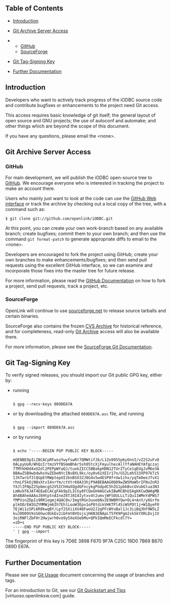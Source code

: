 <div id="content" class="topic-text" data-wv="http://www.openlinksw.com/Virtuoso/WikiV/" data-vi="http://www.openlinksw.com/virtuoso/xslt/" data-ie="http://www.openlinksw.com/Virtuoso/InclEng/" data-fn2="http://www.w3.org/2004/07/xpath-functions" data-xmlns="http://www.w3.org/1999/xhtml">

<div class="MACRO_TOC">

## Table of Contents

  - [Introduction](#Introduction)

  - [Git Archive Server Access](#Git%20Archive%20Server%20Access)

  -   - [GitHub](#GitHub)
      - [SourceForge](#SourceForge)

  - [Git Tag-Signing Key](#Git%20Tag-Signing%20Key)

  - [Further Documentation](#Further%20Documentation)

</div>

## <span id="Introduction"></span> Introduction

Developers who want to actively track progress of the iODBC source code
and contribute bugfixes or enhancements to the project need Git access.

This access requires basic knowledge of git itself; the general layout
of open source and GNU projects; the use of autoconf and automake; and
other things which are beyond the scope of this document.

If you have any questions, please email the \<none\>.

## <span id="Git%20Archive%20Server%20Access"></span> Git Archive Server Access

### <span id="GitHub"></span>GitHub

For main development, we will publish the iODBC open-source tree to
[GitHub](http://github.com/). We encourage everyone who is interested in
tracking the project to make an account there.

Users who mainly just want to look at the code can use the [GitHub Web
interface](https://github.com/openlink/iODBC) or track the archive by
checking out a local copy of the tree, with a command such as:

    $ git clone git://github.com/openlink/iODBC.git

At this point, you can create your own work-branch based on any
available branch; create bugfixes; commit them to your own branch; and
then use the command `git format-patch` to generate appropriate diffs to
email to the \<none\>.

Developers are encouraged to fork the project using GitHub; create your
own branches to make enhancements/bugfixes; and then send pull requests
using the excellent GitHub interface, so we can examine and incorporate
those fixes into the master tree for future release.

For more information, please read the [GitHub
Documentation](http://help.github.com/) on how to fork a project, send
pull requests, track a project, etc.

### <span id="SourceForge"></span>SourceForge

OpenLink will continue to use
[sourceforge.net](http://sourceforge.net/projects/iodbc/) to release
source tarballs and certain binaries.

SourceForge also contains the frozen [CVS
Archive](http://virtuoso.cvs.sourceforge.net/viewvc/virtuoso/virtuoso-opensource/)
for historical reference, and for completeness, read-only [Git
Archive](http://virtuoso.git.sourceforge.net/git/gitweb.cgi?p=virtuoso/virtuoso-opensource)
access will also be available there.

For more information, please see the [SourceForge Git
Documentation](https://sourceforge.net/scm/?type=git&group_id=161622).

## <span id="Git%20Tag-Signing%20Key"></span>Git Tag-Signing Key

To verify signed releases, you should import our Git public GPG key,
either by:

  - running  
    
    ``` 
                  
    $ gpg --recv-keys 089DE67A
    ```
    
      

  - or by downloading the attached `089DE67A.asc` file, and running  
    
    ``` 
                  
    $ gpg --import 089DE67A.asc
    ```
    
      

  - or by running  
    
    ``` 
                  
    $ echo '-----BEGIN PGP PUBLIC KEY BLOCK-----
    
    mQENBE9pILIBCACpRFwsoYwyfswRt7QMWtifJb/L1Zo9955pKyOnnI/vZ2S2uFv0
    OALpyUoR/WhQzIrtmzVYfBSmmBhAr5sh05tcXjFmyulhecAllYfaNAHEYAfgczaj
    7TMYkHOd4xU2dl2PEPpWYaQJ/tuokZICC5BBakpHDN12TUrZTyCe1qEUgJvM6e3A
    8BAwZSB9wbdwhxVwZEbeNYcINsBXL9kc/oy0v61XEIr17n/GS2Lmh533XP97kTz5
    IJhTwrGf3lQUpEYRWptepUI2bnBSO3ZJ8G4x5w4ESP0f+Uw1ihx/yqTmOeeJfvX1
    rhnLF5kOjN8xXtvI4nrYm/ctVtr68A33hjP9ABEBAAG0Q09wZW5MaW5rIFNvZnR3
    YXJlIFNpZ25pbmcgS2V5IChHaXQgdGFncykgPGdpdC5hZG1pbkBvcGVubGlua3N3
    LmNvbT6JAT4EEwECACgFAk9pILICGy8FCQeGH4AGCwkIBwMCBhUIAgkKCwQWAgMB
    Ah4BAheAAAoJEHtptnAIneZ6TJ8IAIytxv4t2umvjWFSOULLLTiQu11WMnYdPWS7
    fMPVznZDpIs9RR1egmj4QAC0x/ImgtRGn3uoebNv2E9WBRYQw+OL4+AnY/y6Grfm
    plkOO/EW3GZYMMWjm6Ih7EhlLooW3Epv1oP8tdikVHKTPl4SiWSPOt1j+W1QyeFO
    7EjWi1zSPL6R0kwqBY/Lpf2SXiiXU40FwoU2J2gPFcWYuBal1Jc3iiBq3hF9W5LZ
    kuJ0D09VXoS6hwc0GkEv2ibFmtBVOsjsjH6N3ENApLT5YK9Pgm2sk5kYXRLDsj1V
    3ojRNFlZbFHr2Hwjwrh0vo9y5XeXUebMu+QPkIQmMeECFkcdl7Y=
    =zD+s
    -----END PGP PUBLIC KEY BLOCK-----
    ' | gpg --import
    ```
    
      

The fingerprint of this key is <span class="c1">7D6E 3898 F670 9F7A C25C
19D0 7B69 B670 089D E67A</span>.

## <span id="Further%20Documentation"></span>Further Documentation

Please see our [Git
Usage](https://www.iodbc.org/dataspace/iodbc/wiki/iodbcWiki/GitStrategy)
document concerning the usage of branches and tags.

For an introduction to Git, see our [Git Quickstart and
Tips](http://virtuoso.openlinksw.com/dataspace/dav/wiki/Main/GitQuickstartTips)
\[virtuoso.openlinksw.com\] guide.

</div>
